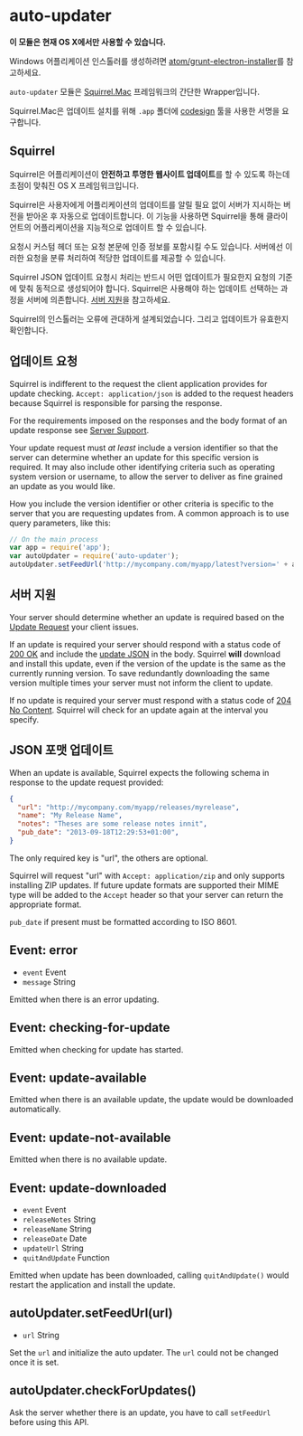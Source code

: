 ﻿# auto-updater

**이 모듈은 현재 OS X에서만 사용할 수 있습니다.**

Windows 어플리케이션 인스톨러를 생성하려면 [atom/grunt-electron-installer](https://github.com/atom/grunt-electron-installer)를 참고하세요.

`auto-updater` 모듈은 [Squirrel.Mac](https://github.com/Squirrel/Squirrel.Mac) 프레임워크의 간단한 Wrapper입니다.

Squirrel.Mac은 업데이트 설치를 위해 `.app` 폴더에
[codesign](https://developer.apple.com/library/mac/documentation/Darwin/Reference/ManPages/man1/codesign.1.html)
툴을 사용한 서명을 요구합니다.

## Squirrel

Squirrel은 어플리케이션이 **안전하고 투명한 웹사이트 업데이트**를 할 수 있도록 하는데 초점이 맞춰진 OS X 프레임워크입니다.

Squirrel은 사용자에게 어플리케이션의 업데이트를 알릴 필요 없이 서버가 지시하는 버전을 받아온 후 자동으로 업데이트합니다.
이 기능을 사용하면 Squirrel을 통해 클라이언트의 어플리케이션을 지능적으로 업데이트 할 수 있습니다.

요청시 커스텀 헤더 또는 요청 본문에 인증 정보를 포함시킬 수도 있습니다.
서버에선 이러한 요청을 분류 처리하여 적당한 업데이트를 제공할 수 있습니다.

Squirrel JSON 업데이트 요청시 처리는 반드시 어떤 업데이트가 필요한지 요청의 기준에 맞춰 동적으로 생성되어야 합니다.
Squirrel은 사용해야 하는 업데이트 선택하는 과정을 서버에 의존합니다. [서버 지원](#server-support)을 참고하세요.

Squirrel의 인스톨러는 오류에 관대하게 설계되었습니다. 그리고 업데이트가 유효한지 확인합니다.

## 업데이트 요청

Squirrel is indifferent to the request the client application provides for
update checking. `Accept: application/json` is added to the request headers
because Squirrel is responsible for parsing the response.

For the requirements imposed on the responses and the body format of an update
response see [Server Support](#server-support).

Your update request must *at least* include a version identifier so that the
server can determine whether an update for this specific version is required. It
may also include other identifying criteria such as operating system version or
username, to allow the server to deliver as fine grained an update as you
would like.

How you include the version identifier or other criteria is specific to the
server that you are requesting updates from. A common approach is to use query
parameters, like this:

```javascript
// On the main process
var app = require('app');
var autoUpdater = require('auto-updater');
autoUpdater.setFeedUrl('http://mycompany.com/myapp/latest?version=' + app.getVersion());
```

## 서버 지원

Your server should determine whether an update is required based on the
[Update Request](#update-requests) your client issues.

If an update is required your server should respond with a status code of
[200 OK](http://tools.ietf.org/html/rfc2616#section-10.2.1) and include the
[update JSON](#update-json-format) in the body. Squirrel **will** download and
install this update, even if the version of the update is the same as the
currently running version. To save redundantly downloading the same version
multiple times your server must not inform the client to update.

If no update is required your server must respond with a status code of
[204 No Content](http://tools.ietf.org/html/rfc2616#section-10.2.5). Squirrel
will check for an update again at the interval you specify.

## JSON 포맷 업데이트

When an update is available, Squirrel expects the following schema in response
to the update request provided:

```json
{
  "url": "http://mycompany.com/myapp/releases/myrelease",
  "name": "My Release Name",
  "notes": "Theses are some release notes innit",
  "pub_date": "2013-09-18T12:29:53+01:00",
}
```

The only required key is "url", the others are optional.

Squirrel will request "url" with `Accept: application/zip` and only supports
installing ZIP updates. If future update formats are supported their MIME type
will be added to the `Accept` header so that your server can return the
appropriate format.

`pub_date` if present must be formatted according to ISO 8601.

## Event: error

* `event` Event
* `message` String

Emitted when there is an error updating.

## Event: checking-for-update

Emitted when checking for update has started.

## Event: update-available

Emitted when there is an available update, the update would be downloaded
automatically.

## Event: update-not-available

Emitted when there is no available update.

## Event: update-downloaded

* `event` Event
* `releaseNotes` String
* `releaseName` String
* `releaseDate` Date
* `updateUrl` String
* `quitAndUpdate` Function

Emitted when update has been downloaded, calling `quitAndUpdate()` would restart
the application and install the update.

## autoUpdater.setFeedUrl(url)

* `url` String

Set the `url` and initialize the auto updater. The `url` could not be changed
once it is set.

## autoUpdater.checkForUpdates()

Ask the server whether there is an update, you have to call `setFeedUrl` before
using this API.
